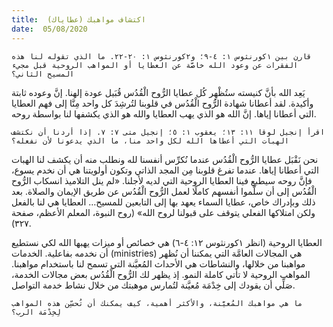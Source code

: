 ```yaml
---
title:  اكتشاف مواهبك (عطاياك)
date:  05/08/2020
---
```


`قارن بين ١كورنثوس ١: ٤-٩؛ و٢كورنثوس ١: ٢٠-٢٢. ما الذي تقوله لنا هذه الفقرات عن وعود الله خاصَّة عن العطايا أو المواهب الروحية قبل مجيء المسيح الثاني؟`

يَعِد الله بأنَّ كنيسته ستُظْهِر كُل عطايا الرُّوح الْقُدُس قُبَيل عودة إلهنا. إنَّ وعوده ثابتة وأكيدة. لقد أعطانا شهادة الرُّوح الْقُدُس في قلوبنا لتُرشِدَ كل واحد مِنَّا إلى فهم العطايا التي أعطانا إياها. إنَّ الله هو الذي يهب العطايا والله هو الذي يكشفها لنا بواسطة روحه.

`اقرأ إنجيل لوقا ١١: ١٣؛ يعقوب ١: ٥؛ إنجيل متى ٧: ٧. إذا أردنا أن نكتشف الهبات التي أعطاها الله لكل واحد منا، ما الذي يدعونا لأن نفعله؟`

نحن نَقْبَل عطايا الرُّوح الْقُدُس عندما نُكرِّس أنفسنا لله ونطلب منه أن يكشف لنا الهبات التي أعطانا إياها. عندما تفرغ قلوبنا مِن المجد الذاتي وتكون أولويتنا هي أن نخدم يسوع، فإنَّ روحه سيطبع فينا العطايا الروحية التي لديه لأجلنا. «لم ينل التلاميذ انسكاب الرُّوح الْقُدُس إلى أن سلَّموا أنفسهم كاملًا لعمل الرُّوح الْقُدُس عن طريق الإيمان والصلاة. بعد ذلك وبإدراك خاص، عطايا السماء يعهد بها إلى التابعين للمسيح… العطايا هي لنا بالفعل ولكن امتلاكها الفعلي يتوقف على قبولنا لروح الله» (روح النبوة، المعلم الأعظم، صفحة ٣٢٧).

العطايا الروحية (انظر ١كورنثوس ١٢: ٤-٦) هي خصائص أو ميزات يهبها الله لكي نستطيع أن نخدمه بفاعلية. الخدمات (ministries) هي المجالات العامَّة التي يمكننا أن نُظهر مواهبنا من خلالها، والنشاطات هي الأحداث المُعيَّنة التي تسمح لنا باستخدام مواهبنا. المواهب الروحية لا تأتي كاملة النمو. إذ يظهر لك الرُّوح الْقُدُس بعض مجالات الخدمة، صَلِّي أن يقودك إلى خِدْمَة مُعيَّنة لتُمارس موهبتك من خلال نشاط خدمة التواصل.

`ما هي مواهبك المُعيَّنة، والأكثر أهمية، كيف يمكنك أن تُحسِّن هذه المواهب لِخِدْمَة الرب؟`
